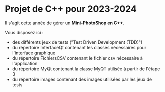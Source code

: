 # Projet de C++ pour 2023-2024

Il s'agit cette année de gérer un **Mini-PhotoShop en C++**.

Vous disposez ici :
* des différents jeux de tests ("Test Driven Development (TDD)")
* du répertoire InterfaceQt contenant les classes nécessaires pour l'interface graphique
* du répertoire FichiersCSV contenant le fichier csv nécessaire à l'application
* du répertoire MyQt contenant la classe MyQT utilisée à partir de l'étape 3
* du répertoire images contenant des images utilisées par les jeux de tests
